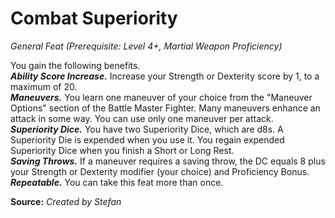 # Combat Superiority
*General Feat (Prerequisite: Level 4+, Martial Weapon Proficiency)*

You gain the following benefits.  
***Ability Score Increase.*** Increase your Strength or Dexterity score by 1, to a maximum of 20.  
***Maneuvers.*** You learn one maneuver of your choice from the "Maneuver Options" section of the Battle Master Fighter. Many maneuvers enhance an attack in some way. You can use only one maneuver per attack.  
***Superiority Dice.*** You have two Superiority Dice, which are d8s. A Superiority Die is expended when you use it. You regain expended Superiority Dice when you finish a Short or Long Rest.  
***Saving Throws.*** If a maneuver requires a saving throw, the DC equals 8 plus your Strength or Dexterity modifier (your choice) and Proficiency Bonus.  
***Repeatable.*** You can take this feat more than once.



**Source:** *Created by Stefan*